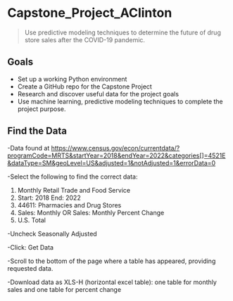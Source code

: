 # Capstone_Project_AClinton

> Use predictive modeling techniques to determine the future of drug store sales after the COVID-19 pandemic. 

## Goals

- Set up a working Python environment
- Create a GitHub repo for the Capstone Project
- Research and discover useful data for the project goals
- Use machine learning, predictive modeling techniques to complete the project purpose. 

## Find the Data

-Data found at https://www.census.gov/econ/currentdata/?programCode=MRTS&startYear=2018&endYear=2022&categories[]=4521E&dataType=SM&geoLevel=US&adjusted=1&notAdjusted=1&errorData=0

-Select the following to find the correct data: 
  1. Monthly Retail Trade and Food Service 
  2. Start: 2018  End: 2022
  3. 44611: Pharmacies and Drug Stores
  4. Sales: Monthly OR Sales: Monthly Percent Change
  5. U.S. Total

-Uncheck Seasonally Adjusted

-Click: Get Data

-Scroll to the bottom of the page where a table has appeared, providing requested data. 

-Download data as XLS-H (horizontal excel table): one table for monthly sales and one table for percent change

